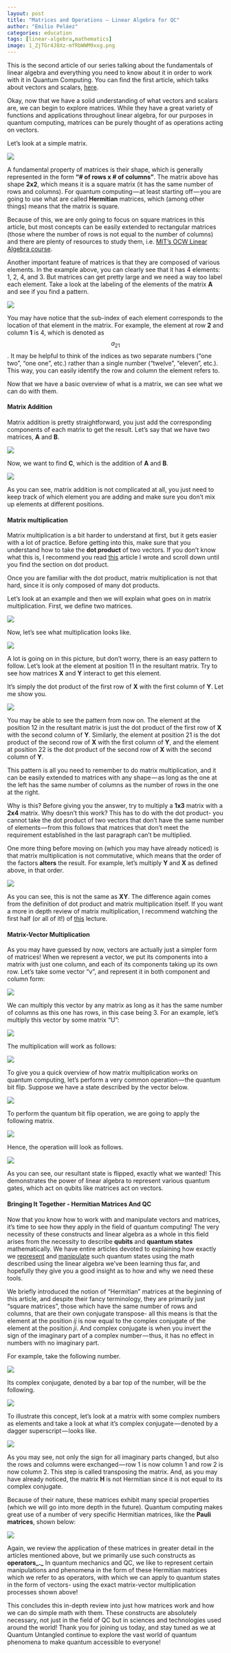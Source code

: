 ```yaml
---
layout: post
title: "Matrices and Operations — Linear Algebra for QC"
author: "Emilio Peláez"
categories: education
tags: [linear-algebra,mathematics]
image: 1_ZjTGr4J8Xz-mfRbWWM9xxg.png
---
```


This is the second article of our series talking about the fundamentals of linear algebra and everything you need to know about it in order to work with it in Quantum Computing. You can find the first article, which talks about vectors and scalars, [here](https://medium.com/quantum-untangled/vectors-and-scalars-linear-algebra-for-qc-ee1e25278f77).

Okay, now that we have a solid understanding of what vectors and scalars are, we can begin to explore matrices. While they have a great variety of functions and applications throughout linear algebra, for our purposes in quantum computing, matrices can be purely thought of as operations acting on vectors.

Let’s look at a simple matrix.

<img src="{{ site.github.url }}/assets/images/1_q2rs03GoHuaPp_eVzl-3Pg.png">

A fundamental property of matrices is their shape, which is generally represented in the form **“# of rows x # of columns”**. The matrix above has shape **2x2**, which means it is a square matrix (it has the same number of rows and columns). For quantum computing — at least starting off — you are going to use what are called **Hermitian** matrices, which (among other things) means that the matrix is square.

Because of this, we are only going to focus on square matrices in this article, but most concepts can be easily extended to rectangular matrices (those where the number of rows is not equal to the number of columns) and there are plenty of resources to study them, i.e. [MIT’s OCW Linear Algebra course](https://ocw.mit.edu/courses/mathematics/18-06sc-linear-algebra-fall-2011/index.htm).

Another important feature of matrices is that they are composed of various elements. In the example above, you can clearly see that it has 4 elements: 1, 2, 4, and 3. But matrices can get pretty large and we need a way too label each element. Take a look at the labeling of the elements of the matrix **A** and see if you find a pattern.

<img src="{{ site.github.url }}/assets/images/1_07sB3vHWE2EIgFb8V_vwZw.png">

You may have notice that the sub-index of each element corresponds to the location of that element in the matrix. For example, the element at row **2** and column **1** is 4, which is denoted as $$a_{21}$$. It may be helpful to think of the indices as two separate numbers (“one two”, “one one”, etc.) rather than a single number (“twelve”, “eleven”, etc.). This way, you can easily identify the row and column the element refers to.

Now that we have a basic overview of what is a matrix, we can see what we can do with them.

#### Matrix Addition

Matrix addition is pretty straightforward, you just add the corresponding components of each matrix to get the result. Let’s say that we have two matrices, **A** and **B**.

<img src="{{ site.github.url }}/assets/images/1_jnJESJoULFIfNleiTGCbWg.png">

Now, we want to find **C**, which is the addition of **A** and **B**.

<img src="{{ site.github.url }}/assets/images/1__x6L5ajRfnWpGyxW64uYyTQ.png">

As you can see, matrix addition is not complicated at all, you just need to keep track of which element you are adding and make sure you don’t mix up elements at different positions.

#### Matrix multiplication

Matrix multiplication is a bit harder to understand at first, but it gets easier with a lot of practice. Before getting into this, make sure that you understand how to take the **dot product** of two vectors. If you don’t know what this is, I recommend you read [this](https://medium.com/quantum-untangled/vectors-and-scalars-linear-algebra-for-qc-ee1e25278f77) article I wrote and scroll down until you find the section on dot product.

Once you are familiar with the dot product, matrix multiplication is not that hard, since it is only composed of many dot products.

Let’s look at an example and then we will explain what goes on in matrix multiplication. First, we define two matrices.

<img src="{{ site.github.url }}/assets/images/1_XD3Iw5ZqZAM4uMaRaxyFLw.png">

Now, let’s see what multiplication looks like.

<img src="{{ site.github.url }}/assets/images/1__LIsBfRNqmppsJRhaI2A0hw.png">

A lot is going on in this picture, but don’t worry, there is an easy pattern to follow. Let’s look at the element at position 11 in the resultant matrix. Try to see how matrices **X** and **Y** interact to get this element.

It’s simply the dot product of the first row of **X** with the first column of **Y**. Let me show you.

<img src="{{ site.github.url }}/assets/images/1_UKxqqX-0mFey99YI0iSDnQ.png">

You may be able to see the pattern from now on. The element at the position 12 in the resultant matrix is just the dot product of the first row of **X** with the second column of **Y**. Similarly, the element at position 21 is the dot product of the second row of **X** with the first column of **Y**, and the element at position 22 is the dot product of the second row of **X** with the second column of **Y**.

This pattern is all you need to remember to do matrix multiplication, and it can be easily extended to matrices with any shape — as long as the one at the left has the same number of columns as the number of rows in the one at the right.

Why is this? Before giving you the answer, try to multiply a **1x3** matrix with a **2x4** matrix. Why doesn’t this work? This has to do with the dot product- you cannot take the dot product of two vectors that don’t have the same number of elements — from this follows that matrices that don’t meet the requirement established in the last paragraph can’t be multiplied.

One more thing before moving on (which you may have already noticed) is that matrix multiplication is not commutative, which means that the order of the factors **alters** the result. For example, let’s multiply **Y** and **X** as defined above, in that order.

<img src="{{ site.github.url }}/assets/images/1__wnCzJu3hRZkQRFMREbt9ZQ.png">

As you can see, this is not the same as **XY**. The difference again comes from the definition of dot product and matrix multiplication itself. If you want a more in depth review of matrix multiplication, I recommend watching the first half (or all of it!) of [this](https://www.youtube.com/watch?v=FX4C-JpTFgY) lecture.

#### **Matrix-Vector Multiplication**

As you may have guessed by now, vectors are actually just a simpler form of matrices! When we represent a vector, we put its components into a matrix with just one column, and each of its components taking up its own row. Let’s take some vector “v”, and represent it in both component and column form:

<img src="{{ site.github.url }}/assets/images/1__ThGZyY3qEutMGe27g7868g.png">

We can multiply this vector by any matrix as long as it has the same number of columns as this one has rows, in this case being 3. For an example, let’s multiply this vector by some matrix “U”:

<img src="{{ site.github.url }}/assets/images/1__ua20w9pu78yh9f8PQ9a33Q.png">

The multiplication will work as follows:

<img src="{{ site.github.url }}/assets/images/1__6x5L2h6nTfQ3YSpqn4uvsA.png">

To give you a quick overview of how matrix multiplication works on quantum computing, let’s perform a very common operation — the quantum bit flip. Suppose we have a state described by the vector below.

<img src="{{ site.github.url }}/assets/images/1__WoVn6ydwZI2tY__8lPupDUQ.png">

To perform the quantum bit flip operation, we are going to apply the following matrix.

<img src="{{ site.github.url }}/assets/images/1__ZRu8MZ862stAclMHCzTXxQ.png">

Hence, the operation will look as follows.

<img src="{{ site.github.url }}/assets/images/1__6jEFjUsoNct7nvJ1__adtbw.png">

As you can see, our resultant state is flipped, exactly what we wanted! This demonstrates the power of linear algebra to represent various quantum gates, which act on qubits like matrices act on vectors.

#### Bringing It Together - Hermitian Matrices And QC

Now that you know how to work with and manipulate vectors and matrices, it’s time to see how they apply in the field of quantum computing! The very necessity of these constructs and linear algebra as a whole in this field arises from the necessity to describe **qubits** and **quantum states** mathematically. We have entire articles devoted to explaining how exactly we [represent](https://medium.com/quantum-untangled/quantum-states-and-the-bloch-sphere-9f3c0c445ea3) and [manipulate](https://medium.com/quantum-untangled/visualizing-quantum-logic-gates-part-1-515bb7b58916) such quantum states using the math described using the linear algebra we’ve been learning thus far, and hopefully they give you a good insight as to how and why we need these tools.

We briefly introduced the notion of “Hermitian” matrices at the beginning of this article, and despite their fancy terminology, they are primarily just “square matrices”, those which have the same number of rows and columns, that are their own conjugate transpose- all this means is that the element at the position _ij_ is now equal to the complex conjugate of the element at the position _ji_. And complex conjugate is when you invert the sign of the imaginary part of a complex number — thus, it has no effect in numbers with no imaginary part.

For example, take the following number.

<img src="{{ site.github.url }}/assets/images/1__n0O8hK8FFzL__MQjCpC__6DA.png">

Its complex conjugate, denoted by a bar top of the number, will be the following.

<img src="{{ site.github.url }}/assets/images/1__FUxWPpmwqqtBxfMzqqA__eA.png">

To illustrate this concept, let’s look at a matrix with some complex numbers as elements and take a look at what it’s complex conjugate — denoted by a dagger superscript — looks like.

<img src="{{ site.github.url }}/assets/images/1_ZjTGr4J8Xz-mfRbWWM9xxg.png">

As you may see, not only the sign for all imaginary parts changed, but also the rows and columns were exchanged — row 1 is now column 1 and row 2 is now column 2. This step is called transposing the matrix. And, as you may have already noticed, the matrix **H** is not Hermitian since it is not equal to its complex conjugate.

Because of their nature, these matrices exhibit many special properties (which we will go into more depth in the future). Quantum computing makes great use of a number of very specific Hermitian matrices, like the **Pauli matrices**, shown below:

<img src="{{ site.github.url }}/assets/images/0__mdELh6hn1qANxW8A.png">

Again, we review the application of these matrices in greater detail in the articles mentioned above, but we primarily use such constructs as **operators_._** In quantum mechanics and QC, we like to represent certain manipulations and phenomena in the form of these Hermitian matrices which we refer to as operators, with which we can apply to quantum states in the form of vectors- using the exact matrix-vector multiplication processes shown above!

This concludes this in-depth review into just how matrices work and how we can do simple math with them. These constructs are absolutely necessary, not just in the field of QC but in sciences and technologies used around the world! Thank you for joining us today, and stay tuned as we at Quantum Untangled continue to explore the vast world of quantum phenomena to make quantum accessible to everyone!
